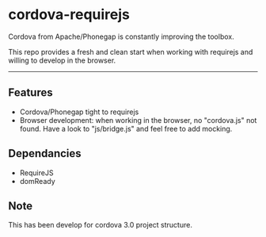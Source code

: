 # cordova-requirejs

Cordova from Apache/Phonegap is constantly improving the toolbox.

This repo provides a fresh and clean start when working with requirejs and willing to develop in the browser.


---------------
## Features
- Cordova/Phonegap tight to requirejs
- Browser development: when working in the browser, no "cordova.js" not found. Have a look to "js/bridge.js" and feel free to add mocking.

## Dependancies
- RequireJS
- domReady

## Note
This has been develop for cordova 3.0 project structure.